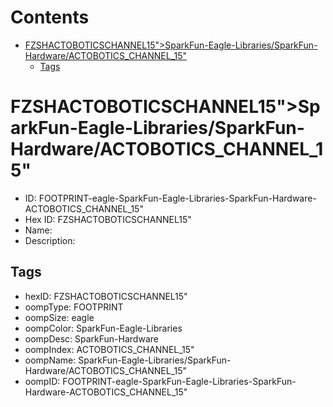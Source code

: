



Contents
========

* [FZSHACTOBOTICSCHANNEL15&QUOT;>SparkFun-Eagle-Libraries/SparkFun-Hardware/ACTOBOTICS_CHANNEL_15&quot;](#fzshactoboticschannel15quotsparkfun-eagle-librariessparkfun-hardwareactobotics_channel_15quot)
	* [Tags](#tags)

# FZSHACTOBOTICSCHANNEL15&QUOT;>SparkFun-Eagle-Libraries/SparkFun-Hardware/ACTOBOTICS_CHANNEL_15&quot;

- ID: FOOTPRINT-eagle-SparkFun-Eagle-Libraries-SparkFun-Hardware-ACTOBOTICS_CHANNEL_15&quot;
- Hex ID: FZSHACTOBOTICSCHANNEL15&QUOT;
- Name: 
- Description: 

## Tags

- hexID: FZSHACTOBOTICSCHANNEL15&QUOT;
- oompType: FOOTPRINT
- oompSize: eagle
- oompColor: SparkFun-Eagle-Libraries
- oompDesc: SparkFun-Hardware
- oompIndex: ACTOBOTICS_CHANNEL_15&quot;
- oompName: SparkFun-Eagle-Libraries/SparkFun-Hardware/ACTOBOTICS_CHANNEL_15&quot;
- oompID: FOOTPRINT-eagle-SparkFun-Eagle-Libraries-SparkFun-Hardware-ACTOBOTICS_CHANNEL_15&quot;
